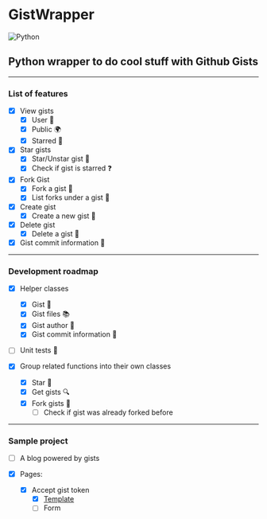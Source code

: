 # GistWrapper

![Python](https://img.shields.io/badge/python-3670A0?style=for-the-badge&logo=python&logoColor=ffdd54)

## Python wrapper to do cool stuff with Github Gists

---

### List of features

- [x] View gists
  - [x] User 🧑
  - [x] Public 🌍
  - [x] Starred 🌟

- [x] Star gists
  - [x] Star/Unstar gist 🌟
  - [x] Check if gist is starred ❓

- [x] Fork Gist
  - [x] Fork a gist 🍴
  - [x] List forks under a gist 🔎

- [x] Create gist
  - [x] Create a new gist 📝

- [x] Delete gist
  - [x] Delete a gist 🚮

- [x] Gist commit information 📜

---

### Development roadmap

- [x] Helper classes
  - [x] Gist 🧾
  - [x] Gist files 📚
  - [x] Gist author 🧑
  - [x] Gist commit information 📜

- [ ] Unit tests 🧪

- [x] Group related functions into their own classes
  - [x] Star 🌟
  - [x] Get gists 🔍
  - [x] Fork gists 🍴
    - [ ] Check if gist was already forked before

---

### Sample project

- [ ] A blog powered by gists

- [x] Pages:
  - [x] Accept gist token
    - [x] [Template](https://codepen.io/As3tic/pen/oNMPOLm)
    - [ ] Form
